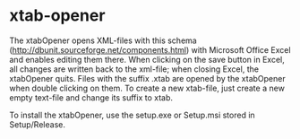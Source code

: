 # xtab-opener

The xtabOpener opens XML-files with this schema (http://dbunit.sourceforge.net/components.html) with Microsoft Office Excel and enables editing them there. 
When clicking on the save button in Excel, all changes are written back to the xml-file; when closing Excel, the xtabOpener quits.
Files with the suffix .xtab are opened by the xtabOpener when double clicking on them. 
To create a new xtab-file, just create a new empty text-file and change its suffix to xtab.

To install the xtabOpener, use the setup.exe or Setup.msi stored in Setup/Release.
